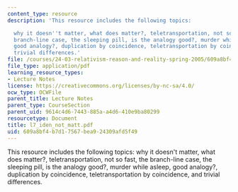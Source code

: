 ```yaml
---
content_type: resource
description: 'This resource includes the following topics:

  why it doesn''t matter, what does matter?, teletransportation, not so fast, the
  branch-line case, the sleeping pill, is the analogy good?, murder while asleep,
  good analogy?, duplication by coincidence, teletransportation by coincidence, and
  trivial differences.'
file: /courses/24-03-relativism-reason-and-reality-spring-2005/609a8bf4b7d17567bea924309afd5f49_l7_iden_not_matt.pdf
file_type: application/pdf
learning_resource_types:
- Lecture Notes
license: https://creativecommons.org/licenses/by-nc-sa/4.0/
ocw_type: OCWFile
parent_title: Lecture Notes
parent_type: CourseSection
parent_uid: 9614c4d6-7443-885a-a4d6-410e9ba80299
resourcetype: Document
title: l7_iden_not_matt.pdf
uid: 609a8bf4-b7d1-7567-bea9-24309afd5f49
---
```

This resource includes the following topics:
why it doesn't matter, what does matter?, teletransportation, not so fast, the branch-line case, the sleeping pill, is the analogy good?, murder while asleep, good analogy?, duplication by coincidence, teletransportation by coincidence, and trivial differences.